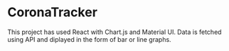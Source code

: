 # CoronaTracker

This project has used React with Chart.js and Material UI.
Data is fetched using API and diplayed in the form of bar or line graphs.


